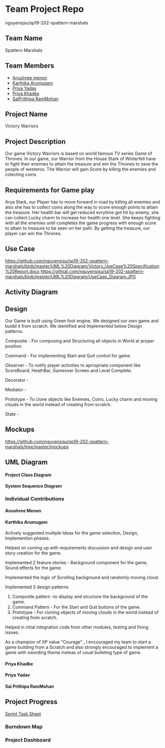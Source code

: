 # Team Project Repo 

nguyensjsu/sp19-202-spattern-marshals

## Team Name
Spattern Marshals

## Team Members
* [Anushree menon](https://github.com/nguyensjsu/sp19-202-spattern-marshals/tree/Anushreemenon)
* [Karthika Arumugam](https://github.com/nguyensjsu/sp19-202-spattern-marshals/tree/KarthikaArumugam) 
* [Priya Yadav](https://github.com/nguyensjsu/sp19-202-spattern-marshals/tree/PriyaYadav)
* [Priya Khadke](https://github.com/nguyensjsu/sp19-202-spattern-marshals/tree/PriyaKhadke)
* [SaiPrithipa RamMohan](https://github.com/nguyensjsu/sp19-202-spattern-marshals/tree/saiprithipa)

## Project Name
Victory Warriors


## Project Description

Our game Victory Warriors is based on world famous TV series Game of Thrones. In our game, our Warrior from the House Stark of Winterfell have to fight their enemies to attain the treasure and win the Thrones to save the people of westeros. The Warrior will gain Score by killing the enemies and colecting coins.

## Requirements for Game play
Arya Stark, our Player has to move forward in road by killing all enemies and also she has to collect coins along the way to score enough points to attain the treasure. Her health bar will get reduced evrytime got hit by enemy, she can collect Lucky charm  to increase her  health one level. She keeps fighting with  all the enemies  until completes the game progress with enough score to attain to treasure to be seen on her path. By getting the treasure, our player can win the Thrones.
 
## Use Case

https://github.com/nguyensjsu/sp19-202-spattern-marshals/blob/master/UML%20Diagram/Victory_UseCase%20Specification%20Report.docx
https://github.com/nguyensjsu/sp19-202-spattern-marshals/blob/master/UML%20Diagram/UseCase_Diagram.JPG

## Activity Diagram

## Design
Our Game is built using Green foot engine, We designed our own game and buidd it from scratch. We identified and Implemented below Design patterns.

Composite - For composing and Structuring  all objects in World at proper position.

Command   - For implementing Start and Quit control for game.

Observer  - To notify player activities to aprropriate component like ScoreBoard, HeathBar, Gameover Screen and Level Complete.

Decorator - 

Mediator  - 

Prototype - To clone objects like Enemies, Coins, Lucky charm and moving clouds in the world instead of creating from scratch.

State     -

## Mockups
https://github.com/nguyensjsu/sp19-202-spattern-marshals/tree/master/mockups

## UML Diagram
<h4> Project Class Diagram </h4>
<h4> System Sequence Diagram </h5>

### Individual Contributions
<h4> Anushree Menon </h4>

<h4> Karthika Arumugam </h4>

Actively suggested multiple Ideas for the game selection, Design, Implemention phases. 

Helped on coming up with requirements discussion and design and user story creation for the game.

Implemented 2 feature stories - Background component for the game, Sound effects for the game.

Implemented the logic of Scrolling background and randomly moving cloud.

Implemented 3 design patterns 

1. Composite pattern -to display and structure the background of the game.
2. Command Pattern - For the Start and Quit buttons of the game.
3. Prototype - For cloning  objects of moving clouds in the world instead of creating from scratch.

Helped in intial integration code from other modules, testing and fixing issues.

As a champion of XP value "Courage" , I encouraged my team to start a game building from a Scratch and also strongly encouraged to implement a game with swording theme insteas of usual bulleting type of game.

<h4> Priya Khadke </h4>

<h4> Priya Yadav </h4>

<h4> Sai Prithipa RamMohan</h4>




## Project Progress
[Sprint Task Sheet](https://docs.google.com/spreadsheets/d/1E_WBxX0DL7A3hkIpV_9Wy9G-dfBLtEWVcwYfIIkOHEw/edit?ts=5cb5630d#gid=1661244596)


### Burndown Map

### Project Dashboard


